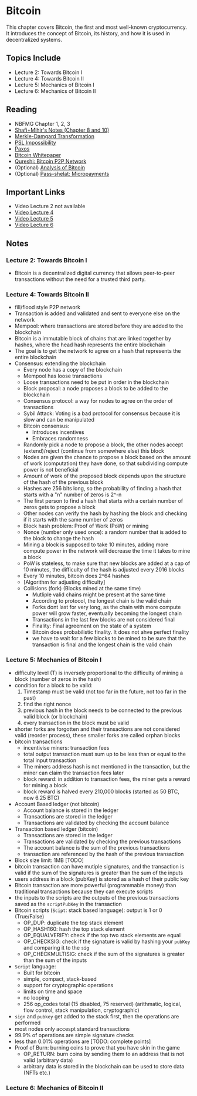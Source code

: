 # Bitcoin

This chapter covers Bitcoin, the first and most well-known cryptocurrency. It introduces the concept of Bitcoin, its history, and how it is used in decentralized systems.

## Topics Include

- Lecture 2: Towards Bitcoin I
- Lecture 4: Towards Bitcoin II
- Lecture 5: Mechanics of Bitcoin I
- Lecture 6: Mechanics of Bitcoin II

## Reading

- NBFMG Chapter 1, 2, 3
- [Shafi+Mihir's Notes (Chapter 8 and 10)](https://cseweb.ucsd.edu/~mihir/papers/gb.pdf)
- [Merkle-Damgard Transformation](https://github.com/PratyushRT/blockchainsS21/blob/master/Papers/Merkle-Damgard.pdf)
- [PSL Impossibility](https://lamport.azurewebsites.net/pubs/reaching.pdf)
- [Paxos](https://lamport.azurewebsites.net/pubs/lamport-paxos.pdf)
- [Bitcoin Whitepaper](https://bitcoin.org/bitcoin.pdf)
- [Qureshi: Bitcoin P2P Network](https://nakamoto.com/bitcoins-p2p-network/)
- (Optional) [Analysis of Bitcoin](https://eprint.iacr.org/2016/454)
- (Optional) [Pass-shelat: Micropayments](https://shelat.khoury.northeastern.edu/dl/micropay2.pdf)

## Important Links

- Video Lecture 2 not available
- [Video Lecture 4](https://wse.zoom.us/rec/share/kdTRzqg2YK0B_MHKqm5_rAeCVziEKiIV0XBni5gjXIP60dM-Gu3Al1XGXWNroRJi.gB85Q-L-lIZilVsO?startTime=1725897433000)
- [Video Lecture 5](https://wse.zoom.us/rec/share/0Gu87q0kotNhgW79mmcyMc3-ssNjDqbRGtzYR_VABHcA73MjBeMJXfbQEe9UMQxn.Iyia0FpMlhA8vZVp?startTime=1726070163000)
- [Video Lecture 6](https://wse.zoom.us/rec/share/ThOKUWb7hOEZb64edgK7fYjhxToDO1D5A3XYO1VL1aR3luM3hcpjEViKp9jo7RB5.qT1RKLY-PUtIyXCA?startTime=1726502450000)

## Notes

### Lecture 2: Towards Bitcoin I

- Bitcoin is a decentralized digital currency that allows peer-to-peer transactions without the need for a trusted third party.

### Lecture 4: Towards Bitcoin II

- fill/flood style P2P network
- Transaction is added and validated and sent to everyone else on the network
- Mempool: where transactions are stored before they are added to the blockchain
- Bitcoin is a immutable block of chains that are linked together by hashes, where the head hash represents the entire blockchain
- The goal is to get the network to agree on a hash that represents the entire blockchain
- Consensus: extending the blockchain
  - Every node has a copy of the blockchain
  - Mempool has loose transactions
  - Loose transactions need to be put in order in the blockchain
  - Block proposal: a node proposes a block to be added to the blockchain
  - Consensus protocol: a way for nodes to agree on the order of transactions
  - Sybil Attack: Voting is a bad protocol for consensus because it is slow and can be manipulated
  - Bitcoin consensus:
    - Introduces incentives
    - Embraces randomness
  - Randomly pick a node to propose a block, the other nodes accept (extend)/reject (continue from somewhere else) this block
  - Nodes are given the chance to propose a block based on the amount of work (computation) they have done, so that subdividing compute power is not beneficial
  - Amount of work of the proposed block depends upon the structure of the hash of the previous block
  - Hashes are 256 bits long, so the probability of finding a hash that starts with a "n" number of zeros is 2^-n
  - The first person to find a hash that starts with a certain number of zeros gets to propose a block
  - Other nodes can verify the hash by hashing the block and checking if it starts with the same number of zeros
  - Block hash problem: Proof of Work (PoW) or mining
  - Nonce (number only used once): a random number that is added to the block to change the hash
  - Mining a block is supposed to take 10 minutes, adding more compute power in the network will decrease the time it takes to mine a block
  - PoW is stateless, to make sure that new blocks are added at a cap of 10 minutes, the difficulty of the hash is adjusted every 2016 blocks
  - Every 10 minutes, bitcoin does 2^64 hashes
  - [Algorithm for adjusting difficulty]
  - Collisions (fork) (Blocks mined at the same time)
    - Mutliple valid chains might be present at the same time
    - According to protocol, the longest chain is the valid chain
    - Forks dont last for very long, as the chain with more compute power will grow faster, eventually becoming the longest chain
    - Transactions in the last few blocks are not considered final
    - Finality: Final agreement on the state of a system
    - Bitcoin does probabilistic finality. It does not ahve perfect finality
    - we have to wait for a few blocks to be mined to be sure that the transaction is final and the longest chain is the valid chain

### Lecture 5: Mechanics of Bitcoin I

- difficulty level (T) is inversely proportional to the difficulty of mining a block (number of zeros in the hash)
- condition for a block to be valid:
  1. Timestamp must be valid (not too far in the future, not too far in the past)
  2. find the right nonce
  3. previous hash in the block needs to be connected to the previous valid block (or blockchain)
  4. every transaction in the block must be valid
- shorter forks are forgotten and their transactions are not considered valid (reorder process), these smaller forks are called orphan blocks
- bitcoin transactions
  - incentivise miners: transaction fees
  - total output transaction must sum up to be less than or equal to the total input transaction
  - The miners address hash is not mentioned in the transaction, but the miner can claim the transaction fees later
  - block reward: in addition to transaction fees, the miner gets a reward for mining a block
  - block reward is halved every 210,000 blocks (started as 50 BTC, now 6.25 BTC)
- Account Based ledger (not bitcoin)
  - Account balance is stored in the ledger
  - Transactions are stored in the ledger
  - Transactions are validated by checking the account balance
- Transaction based ledger (bitcoin)
  - Transactions are stored in the ledger
  - Transactions are validated by checking the previous transactions
  - The account balance is the sum of the previous transactions
  - transaction are referenced by the hash of the previous transaction
- Block size limit: 1MB [TODO]
- bitcoin transaction can have mutiple signatures, and the transaction is valid if the sum of the signatures is greater than the sum of the inputs
- users address in a block (pubKey) is stored as a hash of their public key
- Bitcoin transaction are more powerful (programmable money) than traditional transactions because they can execute scripts
- the inputs to the scripts are the outputs of the previous transactions saved as the `scriptPubKey` in the transaction
- Bitcoin scripts (`Scipt`: stack based language): output is 1 or 0 (True/False)
  - OP_DUP: duplicate the top stack element
  - OP_HASH160: hash the top stack element
  - OP_EQUALVERIFY: check if the top two stack elements are equal
  - OP_CHECKSIG: check if the signature is valid by hashing your `pubKey` and comparing it to the `sig`
  - OP_CHECKMULTISIG: check if the sum of the signatures is greater than the sum of the inputs
- `Script` language:
  - Built for bitcoin
  - simple, compact, stack-based
  - support for cryptographic operations
  - limits on time and space
  - no looping
  - 256 op_codes total (15 disabled, 75 reserved) (arithmatic, logical, flow control, stack manipulation, cryptographic)
- `sign` and `pubkey` get added to the stack first, then the operations are performed
- most nodes only accespt standard transactions
- 99.9% of operations are simple signature checks
- less than 0.01% operations are [TODO: complete points]
- Proof of Burn: burning coins to prove that you have skin in the game
  - OP_RETURN: burn coins by sending them to an address that is not valid (arbitrary data)
  - arbitrary data is stored in the blockchain can be used to store data (NFTs etc.)

### Lecture 6: Mechanics of Bitcoin II
